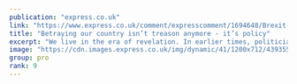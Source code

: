 ```yaml
---
publication: "express.co.uk"
link: "https://www.express.co.uk/comment/expresscomment/1694648/Brexit-remain-analysis-EU-latest-news-rishi-sunak-cop27-climate-change"
title: "Betraying our country isn’t treason anymore - it’s policy"
excerpt: "We live in the era of revelation. In earlier times, politicians hid their scorn from us, the people, behind smiles, heartfelt assurances and thick curtains."
image: "https://cdn.images.express.co.uk/img/dynamic/41/1200x712/4393551.jpg?r=1668072133426"
group: pro
rank: 9
---
```

